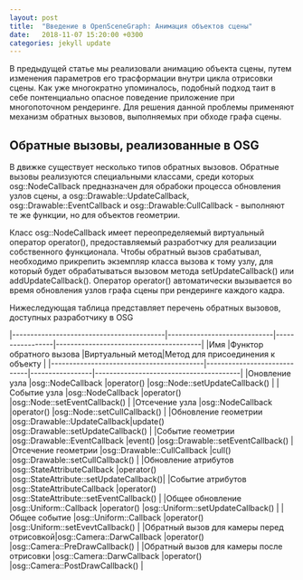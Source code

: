 ```yaml
---
layout: post
title:  "Введение в OpenSceneGraph: Анимация объектов сцены"
date:   2018-11-07 15:20:00 +0300
categories: jekyll update
---
```


В предыдущей статье мы реализовали анимацию объекта сцены, путем изменения параметров его трасформации внутри цикла отрисовки сцены. Как уже многократно упоминалось, подобный подход таит в себе понтенциально опасное поведение приложение при многопоточном рендеринге. Для решения данной проблемы применяют механизм обратных вызовов, выполняемых при обходе графа сцены. 

## Обратные вызовы, реализованные в OSG

В движке существует несколько типов обратных вызовов. Обратные вызовы реализуются специальными классами, среди которых osg::NodeCallback предназначен для обрабоки процесса обновления узлов сцены, а osg::Drawable::UpdateCallback, osg::Drawable::EventCallback и osg::Drawable:CullCallback - выполняют те же функции, но для объектов геометрии.

Класс osg::NodeCallback имеет переопределяемый виртуальный оператор operator(), предоставляемый разработчку для реализации собственного функционала. Чтобы обратный вызов срабатывал, необходимо прикрепить экземпляр класса вызова к тому узлу, для который будет обрабатываться вызовом метода setUpdateCallback() или addUpdateCallback(). Оператор operator() автоматически вызывается во время обновления узлов графа сцены при рендеринге каждого кадра.

Нижеследующая таблица представляет перечень обратных вызовов, доступных разработчику в OSG

|------------------------------------------|-----------------------------|-----------------|----------------------------------------|
|Имя                                       |Функтор обратного вызова     |Виртуальный метод|Метод для присоединения к объекту       |
|------------------------------------------|-----------------------------|-----------------|----------------------------------------|
|Оновление узла                            |osg::NodeCallback            |operator()       |osg::Node::setUpdateCallback()          |
|Событие узла                              |osg::NodeCallback            |operator()       |osg::Node::setEventCallback()           |
|Отсечение узла                            |osg::NodeCallback            |operator()       |osg::Node::setCullCallback()            |
|Обновление геометрии                      |osg::Drawable::UpdateCallback|update()         |osg::Drawable::setUpdateCallback()      |
|Событие геометрии                         |osg::Drawable::EventCallback |event()          |osg::Drawable::setEventCallback()       |
|Отсечение геометрии                       |osg::Drawable::CullCallback  |cull()           |osg::Drawable::setCullCallback()        |
|Обновление атрибутов                      |osg::StateAttributeCallback  |operator()       |osg::StateAttribute::setUpdateCallback()|
|Событие атрибутов                         |osg::StateAttributeCallback  |operator()       |osg::StateAttribute::setEventCallback() |
|Общее обновление                          |osg::Uniform::Callback       |operator()       |osg::Uniform::setUpdateCallback()       |
|Общее событие                             |osg::Uniform::Callback       |operator()       |osg::Uniform::setEvevtCallback()        |
|Обратный вызов для камеры перед отрисовкой|osg::Camera::DarwCallback    |operator()       |osg::Camera::PreDrawCallback()          |
|Обратный вызов для камеры после отрисовки |osg::Camera::DarwCallback    |operator()       |osg::Camera::PostDrawCallback()         |


